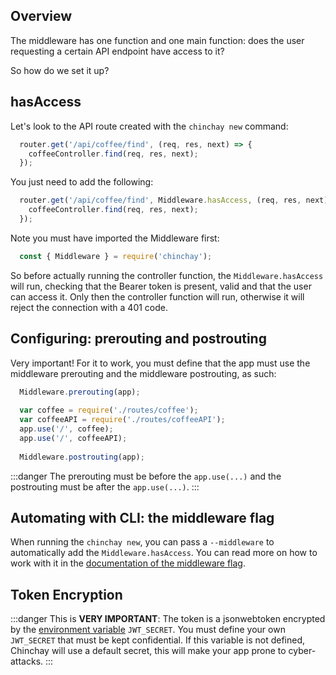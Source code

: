 ## Overview

The middleware has one function and one main function: does the user requesting a certain API endpoint have access to it?

So how do we set it up?

## hasAccess

Let's look to the API route created with the `chinchay new` command:

```javascript
  router.get('/api/coffee/find', (req, res, next) => {
    coffeeController.find(req, res, next);
  });
```

You just need to add the following:

```javascript
  router.get('/api/coffee/find', Middleware.hasAccess, (req, res, next) => {
    coffeeController.find(req, res, next);
  });
```

Note you must have imported the Middleware first:

```javascript
  const { Middleware } = require('chinchay');
```

So before actually running the controller function, the `Middleware.hasAccess` will run, checking that the Bearer token is present, valid and that the user can access it. Only then the controller function will run, otherwise it will reject the connection with a 401 code. 

## Configuring: prerouting and postrouting

Very important! For it to work, you must define that the app must use the middleware prerouting and the middleware postrouting, as such:


```javascript
  Middleware.prerouting(app);
  
  var coffee = require('./routes/coffee');
  var coffeeAPI = require('./routes/coffeeAPI');
  app.use('/', coffee);
  app.use('/', coffeeAPI);
  
  Middleware.postrouting(app);
```

:::danger
The prerouting must be before the `app.use(...)` and the postrouting must be after the `app.use(...)`. 
:::

## Automating with CLI: the middleware flag


When running the `chinchay new`, you can pass a `--middleware` to automatically add the `Middleware.hasAccess`. You can read more on how to work with it in the [documentation of the middleware flag](../docs/cli.html#the-middleware-flag).

## Token Encryption

:::danger
This is **VERY IMPORTANT**: The token is a jsonwebtoken encrypted by the [environment variable](https://en.wikipedia.org/wiki/Environment_variable) `JWT_SECRET`. You must define your own `JWT_SECRET` that must be kept confidential. If this variable is not defined, Chinchay will use a default secret, this will make your app prone to cyber-attacks. 
:::


